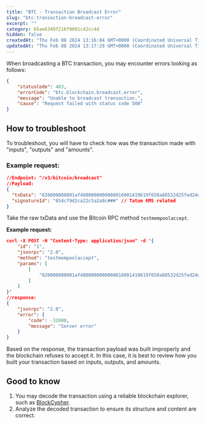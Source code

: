 ```yaml
---
title: "BTC - Transaction Broadcast Error"
slug: "btc-transaction-broadcast-error"
excerpt: ""
category: 65ae6349f216f9001c42cc4d
hidden: false
createdAt: "Thu Feb 08 2024 13:16:04 GMT+0000 (Coordinated Universal Time)"
updatedAt: "Thu Feb 08 2024 13:17:29 GMT+0000 (Coordinated Universal Time)"
---
```

When broadcasting a BTC transaction, you may encounter errors looking as follows:

```json JSON
{
    "statusCode": 403,
    "errorCode": "btc.blockchain.broadcast.error",
    "message": "Unable to broadcast transaction.",
    "cause": "Request failed with status code 500"
}
```

## How to troubleshoot

To troubleshoot, you will have to check how was the transaction made with "inputs", "outputs" and "amounts".

### Example request:

```json JSON
//Endpoint: "/v3/bitcoin/broadcast"
//Payload:
{
  "txData": "020000000001af4800000000000016001419619f650a88532d25fed24dc06aada4a0cb238d00000000",
  "signatureId": "654cf9d2ca22c5a2a9c###" // Tatum KMS related
}
```

Take the raw txData and use the Bitcoin RPC method `testmempoolaccept`.

**Example request:**

```json cURL
curl -X POST -H "Content-Type: application/json" -d '{
    "id": "1",
    "jsonrpc": "2.0",
    "method": "testmempoolaccept",
    "params": [
        [
            "020000000001af4800000000000016001419619f650a88532d25fed24dc06aada4a0cb238d00000000"
        ]
    ]
}'
//response:
{
    "jsonrpc": "2.0",
    "error": {
        "code": -32000,
        "message": "Server error"
    }
}
```

Based on the response, the transaction payload was built improperly and the blockchain refuses to accept it. In this case, it is best to review how you built your transaction based on inputs, outputs, and amounts.

## Good to know

1. You may decode the transaction using a reliable blockchain explorer, such as [BlockCypher](https://live.blockcypher.com/btc/decodetx/).
2. Analyze the decoded transaction to ensure its structure and content are correct.
